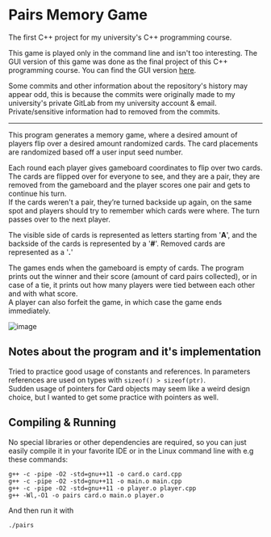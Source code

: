 # Pairs Memory Game

The first C++ project for my university's C++ programming course.

This game is played only in the command line and isn't too interesting. The GUI version of this game was done as the final project of this C++ programming course. You can find the GUI version [here](https://github.com/0x464e/pairs_gui).

Some commits and other information about the repository's history may appear odd, this is because the commits were originally made to my university's private GitLab from my university account & email. Private/sensitive information had to removed from the commits.

---

This program generates a memory game, where a desired amount of players flip over a desired amount randomized cards. The card placements are randomized based off a user input seed number.

Each round each player gives gameboard coordinates to flip over two cards. The cards are flipped over for everyone to see, and they are a pair, they are removed from the gameboard and the player scores one pair and gets to continue his turn.  
If the cards weren't a pair, they’re turned backside up again, on the same spot and players should try to remember which cards were where. The turn passes over to the next player.

The visible side of cards is represented as letters starting from '**A**', and the backside of the cards is represented by a '**#**'. Removed cards are represented as a '**.**'

The games ends when the gameboard is empty of cards. The program prints out the winner and their score (amount of card pairs collected), or in case of a tie, it prints out how many players were tied between each other and with what score.  
A player can also forfeit the game, in which case the game ends immediately.

![image](https://i.imgur.com/Sx63N0d.png)

## Notes about the program and it's implementation
Tried to practice good usage of constants and references. In parameters references are used on types with `sizeof() > sizeof(ptr)`.  
Sudden usage of pointers for Card objects may seem like a weird design choice, but I wanted to get some practice with pointers as well.

## Compiling & Running
No special libraries or other dependencies are required, so you can just easily compile it in your favorite IDE or in the Linux command line with e.g these commands:
```
g++ -c -pipe -O2 -std=gnu++11 -o card.o card.cpp
g++ -c -pipe -O2 -std=gnu++11 -o main.o main.cpp
g++ -c -pipe -O2 -std=gnu++11 -o player.o player.cpp
g++ -Wl,-O1 -o pairs card.o main.o player.o
```

And then run it with  
```
./pairs
```

